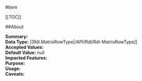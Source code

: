 #Item

[[_TOC_]]

##About

**Summary:**   
**Data Type:** [[Rdl.MatrixRowType|/API/Rdl/Rdl-MatrixRowType]]  
**Accepted Values:**   
**Default Value:** null  
**Impacted Features:**   
**Purpose:**   
**Usage:**   
**Caveats:**   


